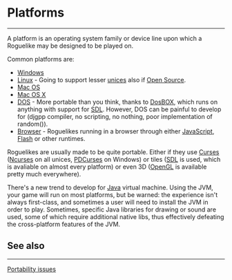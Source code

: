 # Platforms

---

A platform is an operating system family or device line upon which a Roguelike may be designed to be played on.

Common platforms are:

- [Windows](windows.md)
- [Linux](linux.md) - Going to support lesser [unices](unix.md) also if [Open Source](open_source.md).
- [Mac OS](mac.md)
- [Mac OS X](mac_os_x.md)
- [DOS](dos.md) - More portable than you think, thanks to [DosBOX](http://dosbox.org/), which runs on anything with support for [SDL](sdl.md). However, DOS can be painful to develop for (djgpp compiler, no scripting, no nothing, poor implementation of random()).
- [Browser](browser.md) - Roguelikes running in a browser through either [JavaScript](javascript.md), [Flash](actionscript.md) or other runtimes.

Roguelikes are usually made to be quite portable. Either if they use [Curses](curses_library.md) ([Ncurses](ncurses.md) on all unices, [PDCurses](pdcurses.md) on Windows) or tiles ([SDL](http://libsdl.org/) is used, which is avaliable on almost every platform) or even 3D ([OpenGL](http://opengl.org/) is available pretty much everywhere).

There's a new trend to develop for [Java](java.md) virtual machine. Using the JVM, your game will run on most platforms, but be warned: the experience isn't always first-class, and sometimes a user will need to install the JVM in order to play. Sometimes, specific Java libraries for drawing or sound are used, some of which require additional native libs, thus effectively defeating the cross-platform features of the JVM.

## See also

---

[Portability issues](portability_issues.md)
